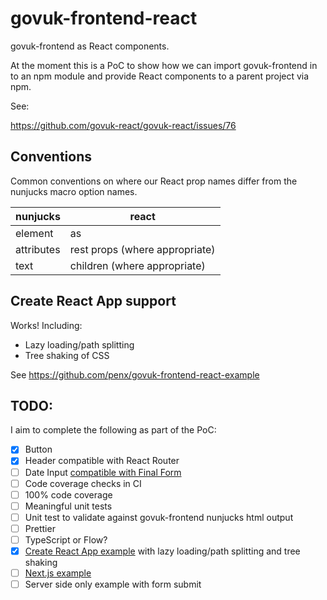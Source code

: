 # govuk-frontend-react

govuk-frontend as React components.

At the moment this is a PoC to show how we can import govuk-frontend in to an npm module and provide React components to a parent project via npm.

See:

https://github.com/govuk-react/govuk-react/issues/76

## Conventions

Common conventions on where our React prop names differ from the nunjucks macro option names.

| nunjucks | react |
| --- | --- |
| element | as  |
| attributes | rest props (where appropriate) |
| text | children (where appropriate) |

## Create React App support

Works! Including:

- Lazy loading/path splitting
- Tree shaking of CSS

See https://github.com/penx/govuk-frontend-react-example

## TODO:

I aim to complete the following as part of the PoC:

- [x] Button
- [x] Header compatible with React Router
- [ ] Date Input [compatible with Final Form](https://medium.com/@penx/form-elements-in-presentational-component-packages-a618e9aa7416)
- [ ] Code coverage checks in CI
- [ ] 100% code coverage
- [ ] Meaningful unit tests
- [ ] Unit test to validate against govuk-frontend nunjucks html output
- [ ] Prettier
- [ ] TypeScript or Flow?
- [x] [Create React App example](https://github.com/penx/govuk-frontend-react-example) with lazy loading/path splitting and tree shaking
- [ ] [Next.js example](https://github.com/penx/govuk-frontend-react-example-next)
- [ ] Server side only example with form submit
